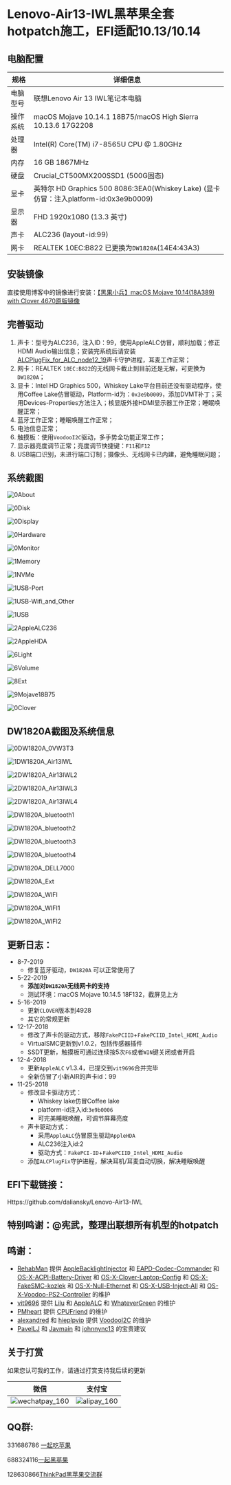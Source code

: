 # Lenovo-Air13-IWL黑苹果全套hotpatch施工，EFI适配10.13/10.14

## 电脑配置

| 规格     | 详细信息                                                     |
| -------- | ------------------------------------------------------------ |
| 电脑型号 | 联想Lenovo Air 13 IWL笔记本电脑                              |
| 操作系统 | macOS Mojave 10.14.1 18B75/macOS High Sierra 10.13.6 17G2208 |
| 处理器   | Intel(R) Core(TM) i7-8565U CPU @ 1.80GHz                     |
| 内存     | 16 GB  1867MHz                                               |
| 硬盘     | Crucial_CT500MX200SSD1 (500G固态)                            |
| 显卡     | 英特尔 HD Graphics 500 8086:3EA0(Whiskey Lake) (显卡仿冒：注入platform-id:0x3e9b0009) |
| 显示器   | FHD 1920x1080 (13.3 英寸)                                    |
| 声卡     | ALC236 (layout-id:99)                                        |
| 网卡     | REALTEK 10EC:B822 已更换为`DW1820A`(14E4:43A3)               |

## 安装镜像

直接使用博客中的镜像进行安装：[【黑果小兵】macOS Mojave 10.14(18A389) with Clover 4670原版镜像](https://blog.daliansky.net/macOS-Mojave-10.14-18A389-Release-with-Clover-4670-original-mirror.html)

## 完善驱动

1. 声卡：型号为ALC236，注入ID：99，使用AppleALC仿冒，顺利加载；修正HDMI Audio输出信息；安装完系统后请安装[ALCPlugFix_for_ALC_node12_19](https://github.com/daliansky/Lenovo-Air13-IWL/tree/master/ALCPlugFix_for_ALC_node12_19)声卡守护进程，耳麦工作正常；
2. 网卡：REALTEK `10EC:B822`的无线网卡截止到目前还是无解，可更换为`DW1820A`；
3. 显卡：Intel HD Graphics 500，Whiskey Lake平台目前还没有驱动程序，使用Coffee Lake仿冒驱动，Platform-id为：`0x3e9b0009`，添加DVMT补丁；采用Devices-Properties方法注入；核显版外接HDMI显示器工作正常；睡眠唤醒正常；
4. 蓝牙工作正常；睡眠唤醒工作正常；
5. 电池信息正常；
6. 触摸板：使用`VoodooI2C`驱动，多手势全功能正常工作；
7. 显示器亮度调节正常；亮度调节快捷键：`F11`和`F12`
8. USB端口识别，未进行端口订制；摄像头、无线网卡已内建，避免睡眠问题；

## 系统截图

![0About](ScreenShot/0About.png)

![0Disk](ScreenShot/0Disk.png)

![0Display](ScreenShot/0Display.png)

![0Hardware](ScreenShot/0Hardware.png)

![0Monitor](ScreenShot/0Monitor.png)

![1Memory](ScreenShot/1Memory.png)

![1NVMe](ScreenShot/1NVMe.png)

![1USB-Port](ScreenShot/1USB-Port.png)

![1USB-Wifi_and_Other](ScreenShot/1USB-Wifi_and_Other.png)

![1USB](ScreenShot/1USB.png)

![2AppleALC236](ScreenShot/ALC236_ID99.png)

![2AppleHDA](ScreenShot/2AppleHDA.png)

![6Light](ScreenShot/6Light.png)

![6Volume](ScreenShot/6Volume.png)

![8Ext](ScreenShot/8Ext.png)

![9Mojave18B75](ScreenShot/9Mojave18B75.png)

![0Clover](ScreenShot/0Clover.png)

## DW1820A截图及系统信息

![0DW1820A_0VW3T3](./ScreenShot/0DW1820A_0VW3T3.png)

![1DW1820A_Air13IWL](./ScreenShot/1DW1820A_Air13IWL.png)

![2DW1820A_Air13IWL2](./ScreenShot/2DW1820A_Air13IWL2.png)

![2DW1820A_Air13IWL3](./ScreenShot/2DW1820A_Air13IWL3.png)

![2DW1820A_Air13IWL4](./ScreenShot/2DW1820A_Air13IWL4.png)

![DW1820A_bluetooth1](./ScreenShot/DW1820A_bluetooth1.png)

![DW1820A_bluetooth2](./ScreenShot/DW1820A_bluetooth2.png)

![DW1820A_bluetooth3](./ScreenShot/DW1820A_bluetooth3.png)

![DW1820A_bluetooth4](./ScreenShot/DW1820A_bluetooth4.png)

![DW1820A_DELL7000](./ScreenShot/DW1820A_DELL7000.png)

![DW1820A_Ext](./ScreenShot/DW1820A_Ext.png)

![DW1820A_WIFI](./ScreenShot/DW1820A_WIFI.png)

![DW1820A_WIFI1](./ScreenShot/DW1820A_WIFI1.png)

![DW1820A_WIFI2](./ScreenShot/DW1820A_WIFI2.png)



## 更新日志：

- 8-7-2019
  - 修复蓝牙驱动，`DW1820A` 可以正常使用了
- 5-22-2019
  - **添加对`DW1820A`无线网卡的支持**
  - 测试环境：macOS Mojave 10.14.5 18F132，截屏见上方
- 5-16-2019
  - 更新`CLOVER`版本到4928
  - 其它的常规更新
- 12-17-2018
  - 修改了声卡的驱动方式，移除`FakePCIID`+`FakePCIID_Intel_HDMI_Audio`
  - VirtualSMC更新到v1.0.2，包括传感器插件
  - SSDT更新，触摸板可通过连续按5次`F6`或者`WIN`键关闭或者开启
- 12-4-2018
  - 更新`AppleALC` v1.3.4，已提交到`vit9696`合并完毕
  - 全新仿冒了小新AIR的声卡id：99
- 11-25-2018
  - 修改显卡驱动方式：
    - Whiskey lake仿冒Coffee lake
    - platform-id注入id:`3e9b0006`
    - 可完美睡眠唤醒，可调节屏幕亮度
  - 声卡驱动方式：
    - 采用`AppleALC`仿冒原生驱动`AppleHDA`
    - ALC236注入id:2
    - 驱动方式：`FakePCI-ID`+`FakePCIID_Intel_HDMI_Audio`
  - 添加`ALCPlugFix`守护进程，解决耳机/耳麦自动切换，解决睡眠唤醒



## EFI下载链接：

Https://github.com/daliansky/Lenovo-Air13-IWL



## 特别鸣谢：@宪武，整理出联想所有机型的hotpatch

## 鸣谢：

- [RehabMan](https://github.com/RehabMan) 提供 [AppleBacklightInjector](https://github.com/RehabMan/HP-ProBook-4x30s-DSDT-Patch/tree/master/kexts/AppleBacklightInjector.kext) 和 [EAPD-Codec-Commander](https://github.com/RehabMan/EAPD-Codec-Commander) 和 [OS-X-ACPI-Battery-Driver](https://github.com/RehabMan/OS-X-ACPI-Battery-Driver) 和 [OS-X-Clover-Laptop-Config](https://github.com/RehabMan/OS-X-Clover-Laptop-Config) 和 [OS-X-FakeSMC-kozlek](https://github.com/RehabMan/OS-X-FakeSMC-kozlek) 和 [OS-X-Null-Ethernet](https://github.com/RehabMan/OS-X-Null-Ethernet) 和 [OS-X-USB-Inject-All](https://github.com/RehabMan/OS-X-USB-Inject-All) 和 [OS-X-Voodoo-PS2-Controller](https://github.com/RehabMan/OS-X-Voodoo-PS2-Controller) 的维护
- [vit9696](https://github.com/vit9696) 提供 [Lilu](https://github.com/acidanthera/Lilu) 和 [AppleALC](https://github.com/acidanthera/AppleALC) 和 [WhateverGreen](https://github.com/acidanthera/WhateverGreen) 的维护
- [PMheart](https://github.com/PMheart) 提供 [CPUFriend](https://github.com/PMheart/CPUFriend) 的维护
- [alexandred](https://github.com/alexandred) 和 [hieplpvip](https://github.com/hieplpvip) 提供 [VoodooI2C](https://github.com/alexandred/VoodooI2C) 的维护
- [PavelLJ](https://github.com/PavelLJ) 和 [Javmain](https://github.com/javmain) 和 [johnnync13](https://github.com/johnnync13) 的宝贵建议

## 关于打赏

如果您认可我的工作，请通过打赏支持我后续的更新

| 微信                                                       | 支付宝                                               |
| ---------------------------------------------------------- | ---------------------------------------------------- |
| ![wechatpay_160](http://7.daliansky.net/wechatpay_160.jpg) | ![alipay_160](http://7.daliansky.net/alipay_160.jpg) |

## QQ群:

331686786 [一起吃苹果](http://shang.qq.com/wpa/qunwpa?idkey=db511a29e856f37cbb871108ffa77a6e79dde47e491b8f2c8d8fe4d3c310de91)

688324116[一起黑苹果](https://shang.qq.com/wpa/qunwpa?idkey=6bf69a6f4b983dce94ab42e439f02195dfd19a1601522c10ad41f4df97e0da82)

128630866[ThinkPad黑苹果交流群](https://jq.qq.com/?_wv=1027&k=5aKxc6n)




